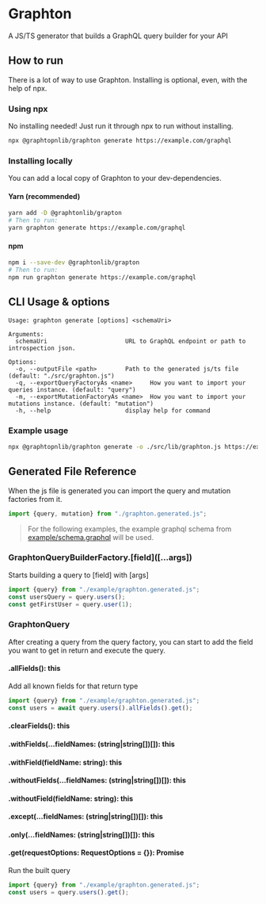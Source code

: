 # Graphton
A JS/TS generator that builds a GraphQL query builder for your API

## How to run

There is a lot of way to use Graphton. Installing is optional, even, with the help of npx.

### Using npx

No installing needed! Just run it through npx to run without installing.

```bash
npx @graphtopnlib/graphton generate https://example.com/graphql
```

### Installing locally

You can add a local copy of Graphton to your dev-dependencies.

#### Yarn (recommended)

```bash
yarn add -D @graphtonlib/grapton
# Then to run:
yarn graphton generate https://example.com/graphql
```

#### npm

```bash
npm i --save-dev @graphtonlib/grapton
# Then to run:
npm run graphton generate https://example.com/graphql
```

## CLI Usage & options

```text
Usage: graphton generate [options] <schemaUri>

Arguments:
  schemaUri                      URL to GraphQL endpoint or path to introspection json.

Options:
  -o, --outputFile <path>        Path to the generated js/ts file (default: "./src/graphton.js")
  -q, --exportQueryFactoryAs <name>     How you want to import your queries instance. (default: "query")
  -m, --exportMutationFactoryAs <name>  How you want to import your mutations instance. (default: "mutation")
  -h, --help                     display help for command
```

### Example usage

```bash
npx @graphtopnlib/graphton generate -o ./src/lib/graphton.js https://example.com/graphql 
```

## Generated File Reference

When the js file is generated you can import the query and mutation factories from it. 

```typescript
import {query, mutation} from "./graphton.generated.js";
```

> For the following examples, the example graphql schema from [example/schema.graphql](example/schema.graphql) will be used.

### GraphtonQueryBuilderFactory.\[field\]([...args])

Starts building a query to [field] with [args]

```typescript
import {query} from "./example/graphton.generated.js";
const usersQuery = query.users();
const getFirstUser = query.user(1);
```

### GraphtonQuery

After creating a query from the query factory, you can start to add the field you want to get in return and execute the query.


#### .allFields(): this

Add all known fields for that return type

```typescript
import {query} from "./example/graphton.generated.js";
const users = await query.users().allFields().get();
```

#### .clearFields(): this
#### .withFields(...fieldNames: (string|string[])[]): this
#### .withField(fieldName: string): this
#### .withoutFields(...fieldNames: (string|string[])[]): this
#### .withoutField(fieldName: string): this
#### .except(...fieldNames: (string|string[])[]): this
#### .only(...fieldNames: (string|string[])[]): this
#### .get(requestOptions: RequestOptions = {}): Promise<AxiosResponse>

Run the built query

```typescript
import {query} from "./example/graphton.generated.js";
const users = query.users().get();
```
